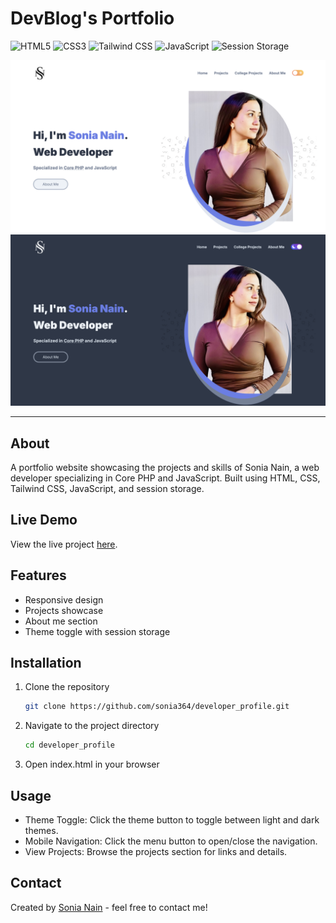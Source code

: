 # DevBlog's Portfolio

![HTML5](https://img.shields.io/badge/-HTML5-E34F26?logo=html5&logoColor=white&style=flat)
![CSS3](https://img.shields.io/badge/-CSS3-1572B6?logo=css3&logoColor=white&style=flat)
![Tailwind CSS](https://img.shields.io/badge/-TailwindCSS-38B2AC?logo=tailwind-css&logoColor=white&style=flat)
![JavaScript](https://img.shields.io/badge/-JavaScript-F7DF1E?logo=javascript&logoColor=black&style=flat)
![Session Storage](https://img.shields.io/badge/-SessionStorage-333333?logo=html5&logoColor=white&style=flat)


![DevBlog's Logo](assets/images/portfolio_home.png)
![DevBlog's Logo](assets/images/portfolio_home-2.png)

---

## About
A portfolio website showcasing the projects and skills of Sonia Nain, a web developer specializing in Core PHP and JavaScript. Built using HTML, CSS, Tailwind CSS, JavaScript, and session storage.

## Live Demo
View the live project [here](https://soniasphere.github.io/developer_profile/).

## Features
- Responsive design
- Projects showcase
- About me section
- Theme toggle with session storage

## Installation
1. Clone the repository
   ```sh
   git clone https://github.com/sonia364/developer_profile.git

2. Navigate to the project directory
    ```sh
    cd developer_profile
3. Open index.html in your browser

## Usage
- Theme Toggle: Click the theme button to toggle between light and dark themes.
- Mobile Navigation: Click the menu button to open/close the navigation.
- View Projects: Browse the projects section for links and details.

## Contact
Created by [Sonia Nain](mailto:nainsonia92@gmail.com) - feel free to contact me!
